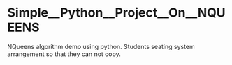 # Simple__Python__Project__On__NQUEENS
NQueens algorithm demo using python. Students seating system arrangement so that they can not copy. 
